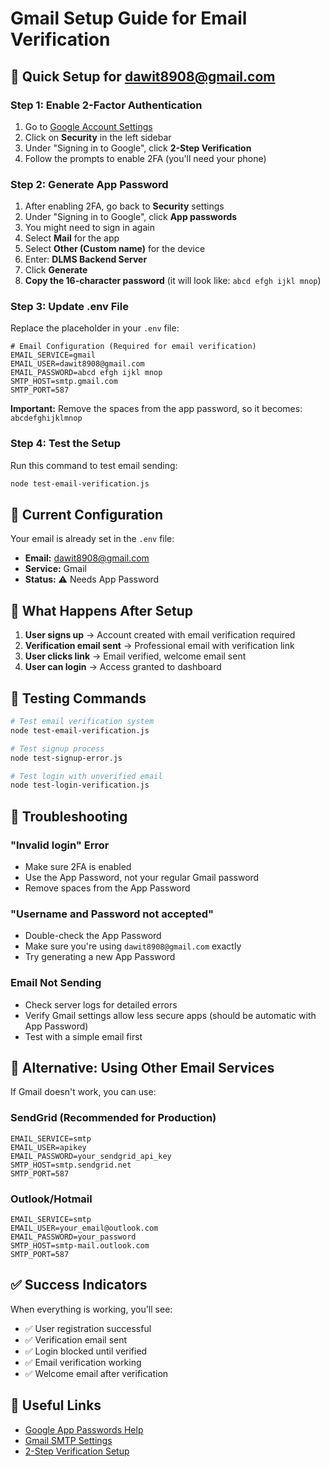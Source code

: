 # Gmail Setup Guide for Email Verification

## 🚀 Quick Setup for dawit8908@gmail.com

### Step 1: Enable 2-Factor Authentication
1. Go to [Google Account Settings](https://myaccount.google.com/)
2. Click on **Security** in the left sidebar
3. Under "Signing in to Google", click **2-Step Verification**
4. Follow the prompts to enable 2FA (you'll need your phone)

### Step 2: Generate App Password
1. After enabling 2FA, go back to **Security** settings
2. Under "Signing in to Google", click **App passwords**
3. You might need to sign in again
4. Select **Mail** for the app
5. Select **Other (Custom name)** for the device
6. Enter: **DLMS Backend Server**
7. Click **Generate**
8. **Copy the 16-character password** (it will look like: `abcd efgh ijkl mnop`)

### Step 3: Update .env File
Replace the placeholder in your `.env` file:

```env
# Email Configuration (Required for email verification)
EMAIL_SERVICE=gmail
EMAIL_USER=dawit8908@gmail.com
EMAIL_PASSWORD=abcd efgh ijkl mnop
SMTP_HOST=smtp.gmail.com
SMTP_PORT=587
```

**Important:** Remove the spaces from the app password, so it becomes: `abcdefghijklmnop`

### Step 4: Test the Setup
Run this command to test email sending:

```bash
node test-email-verification.js
```

## 🔧 Current Configuration

Your email is already set in the `.env` file:
- **Email:** dawit8908@gmail.com
- **Service:** Gmail
- **Status:** ⚠️ Needs App Password

## 📧 What Happens After Setup

1. **User signs up** → Account created with email verification required
2. **Verification email sent** → Professional email with verification link
3. **User clicks link** → Email verified, welcome email sent
4. **User can login** → Access granted to dashboard

## 🧪 Testing Commands

```bash
# Test email verification system
node test-email-verification.js

# Test signup process
node test-signup-error.js

# Test login with unverified email
node test-login-verification.js
```

## 🚨 Troubleshooting

### "Invalid login" Error
- Make sure 2FA is enabled
- Use the App Password, not your regular Gmail password
- Remove spaces from the App Password

### "Username and Password not accepted"
- Double-check the App Password
- Make sure you're using `dawit8908@gmail.com` exactly
- Try generating a new App Password

### Email Not Sending
- Check server logs for detailed errors
- Verify Gmail settings allow less secure apps (should be automatic with App Password)
- Test with a simple email first

## 📱 Alternative: Using Other Email Services

If Gmail doesn't work, you can use:

### SendGrid (Recommended for Production)
```env
EMAIL_SERVICE=smtp
EMAIL_USER=apikey
EMAIL_PASSWORD=your_sendgrid_api_key
SMTP_HOST=smtp.sendgrid.net
SMTP_PORT=587
```

### Outlook/Hotmail
```env
EMAIL_SERVICE=smtp
EMAIL_USER=your_email@outlook.com
EMAIL_PASSWORD=your_password
SMTP_HOST=smtp-mail.outlook.com
SMTP_PORT=587
```

## ✅ Success Indicators

When everything is working, you'll see:
- ✅ User registration successful
- ✅ Verification email sent
- ✅ Login blocked until verified
- ✅ Email verification working
- ✅ Welcome email after verification

## 🔗 Useful Links

- [Google App Passwords Help](https://support.google.com/accounts/answer/185833)
- [Gmail SMTP Settings](https://support.google.com/mail/answer/7126229)
- [2-Step Verification Setup](https://support.google.com/accounts/answer/185839)
